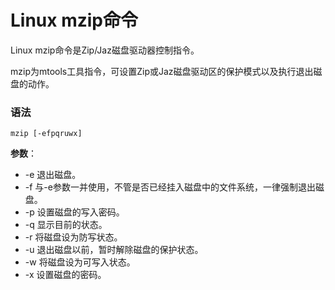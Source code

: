 
# Linux mzip命令



Linux mzip命令是Zip/Jaz磁盘驱动器控制指令。

mzip为mtools工具指令，可设置Zip或Jaz磁盘驱动区的保护模式以及执行退出磁盘的动作。

### 语法

```
mzip [-efpqruwx]
```

**参数**：

*   -e 退出磁盘。
*   -f 与-e参数一并使用，不管是否已经挂入磁盘中的文件系统，一律强制退出磁盘。
*   -p 设置磁盘的写入密码。
*   -q 显示目前的状态。
*   -r 将磁盘设为防写状态。
*   -u 退出磁盘以前，暂时解除磁盘的保护状态。
*   -w 将磁盘设为可写入状态。
*   -x 设置磁盘的密码。



